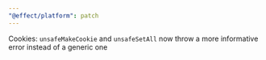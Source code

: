 ```yaml
---
"@effect/platform": patch
---
```


Cookies: `unsafeMakeCookie` and `unsafeSetAll` now throw a more informative error instead of a generic one
